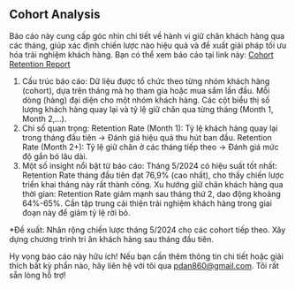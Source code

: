 Cohort Analysis 
-
Báo cáo này cung cấp góc nhìn chi tiết về hành vi giữ chân khách hàng qua các tháng, giúp xác định chiến lược nào hiệu quả và đề xuất giải pháp tối ưu hóa trải nghiệm khách hàng.
Bạn có thể xem báo cáo tại link này: [Cohort Retention Report](https://lookerstudio.google.com/reporting/5bd85dda-3b81-4ecd-953f-c75ce14a0b63)
1. Cấu trúc báo cáo:
Dữ liệu được tổ chức theo từng nhóm khách hàng (cohort), dựa trên tháng mà họ tham gia hoặc mua sắm lần đầu.
Mỗi dòng (hàng) đại diện cho một nhóm khách hàng.
Các cột biểu thị số lượng khách hàng quay lại và tỷ lệ giữ chân qua từng tháng (Month 1, Month 2,...).
2. Chỉ số quan trọng:
Retention Rate (Month 1): Tỷ lệ khách hàng quay lại trong tháng đầu tiên -> Đánh giá hiệu quả thu hút ban đầu.
Retention Rate (Month 2+): Tỷ lệ giữ chân ở các tháng tiếp theo -> Đánh giá mức độ gắn bó lâu dài.
3. Một số insight nổi bật từ báo cáo:
Tháng 5/2024 có hiệu suất tốt nhất:
Retention Rate tháng đầu tiên đạt 76,9% (cao nhất), cho thấy chiến lược triển khai tháng này rất thành công.
Xu hướng giữ chân khách hàng qua thời gian:
Retention Rate giảm mạnh sau tháng thứ 2, dao động khoảng 64%-65%.
Cần tập trung cải thiện trải nghiệm khách hàng trong giai đoạn này để giảm tỷ lệ rời bỏ.

*Đề xuất: Nhân rộng chiến lược tháng 5/2024 cho các cohort tiếp theo.
Xây dựng chương trình tri ân khách hàng sau tháng đầu tiên.

Hy vọng báo cáo này hữu ích! Nếu bạn cần thêm thông tin chi tiết hoặc giải thích bất kỳ phần nào, hãy liên hệ với tôi qua pdan860@gmail.com. Tôi rất sẵn lòng hỗ trợ!
